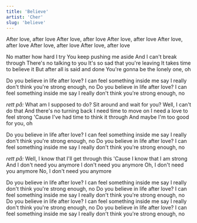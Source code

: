```yaml
---
title: 'Believe'
artist: 'Cher'
slug: 'believe'
---
```


After love, after love
After love, after love
After love, after love
After love, after love
After love, after love
After love, after love

No matter how hard I try
You keep pushing me aside
And I can't break through
There's no talking to you
It's so sad that you're leaving
It takes time to believe it
But after all is said and done
You're gonna be the lonely one, oh

Do you believe in life after love?
I can feel something inside me say
I really don't think you're strong enough, no
Do you believe in life after love?
I can feel something inside me say
I really don't think you're strong enough, no

_rett på:_
What am I supposed to do?
Sit around and wait for you?
Well, I can't do that
And there's no turning back
I need time to move on
I need a love to feel strong
'Cause I've had time to think it through
And maybe I'm too good for you, oh

Do you believe in life after love?
I can feel something inside me say
I really don't think you're strong enough, no
Do you believe in life after love?
I can feel something inside me say
I really don't think you're strong enough, no

_rett på:_
Well, I know that I'll get through this
'Cause I know that I am strong
And I don't need you anymore
I don't need you anymore
Oh, I don't need you anymore
No, I don't need you anymore

Do you believe in life after love?
I can feel something inside me say
I really don't think you're strong enough, no
Do you believe in life after love?
I can feel something inside me say
I really don't think you're strong enough, no
Do you believe in life after love?
I can feel something inside me say
I really don't think you're strong enough, no
Do you believe in life after love?
I can feel something inside me say
I really don't think you're strong enough, no
